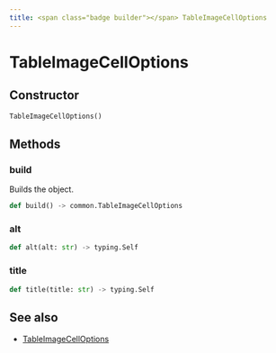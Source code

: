 ```yaml
---
title: <span class="badge builder"></span> TableImageCellOptions
---
```

# <span class="badge builder"></span> TableImageCellOptions

## Constructor

```python
TableImageCellOptions()
```
## Methods

### <span class="badge object-method"></span> build

Builds the object.

```python
def build() -> common.TableImageCellOptions
```

### <span class="badge object-method"></span> alt

```python
def alt(alt: str) -> typing.Self
```

### <span class="badge object-method"></span> title

```python
def title(title: str) -> typing.Self
```

## See also

 * <span class="badge object-type-class"></span> [TableImageCellOptions](./object-TableImageCellOptions.md)
